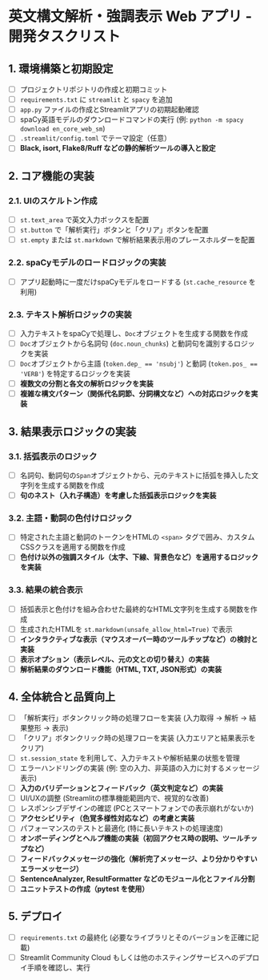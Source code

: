 # 英文構文解析・強調表示 Web アプリ - 開発タスクリスト

## 1. 環境構築と初期設定

*   [ ] プロジェクトリポジトリの作成と初期コミット
*   [ ] `requirements.txt` に `streamlit` と `spacy` を追加
*   [ ] `app.py` ファイルの作成とStreamlitアプリの初期起動確認
*   [ ] spaCy英語モデルのダウンロードコマンドの実行 (例: `python -m spacy download en_core_web_sm`)
*   [ ] `.streamlit/config.toml` でテーマ設定（任意）
*   [ ] **Black, isort, Flake8/Ruff などの静的解析ツールの導入と設定**

## 2. コア機能の実装

### 2.1. UIのスケルトン作成
*   [ ] `st.text_area` で英文入力ボックスを配置
*   [ ] `st.button` で「解析実行」ボタンと「クリア」ボタンを配置
*   [ ] `st.empty` または `st.markdown` で解析結果表示用のプレースホルダーを配置

### 2.2. spaCyモデルのロードロジックの実装
*   [ ] アプリ起動時に一度だけspaCyモデルをロードする (`st.cache_resource` を利用)

### 2.3. テキスト解析ロジックの実装
*   [ ] 入力テキストをspaCyで処理し、`Doc`オブジェクトを生成する関数を作成
*   [ ] `Doc`オブジェクトから名詞句 (`doc.noun_chunks`) と動詞句を識別するロジックを実装
*   [ ] `Doc`オブジェクトから主語 (`token.dep_ == 'nsubj'`) と動詞 (`token.pos_ == 'VERB'`) を特定するロジックを実装
*   [ ] **複数文の分割と各文の解析ロジックを実装**
*   [ ] **複雑な構文パターン（関係代名詞節、分詞構文など）への対応ロジックを実装**

## 3. 結果表示ロジックの実装

### 3.1. 括弧表示のロジック
*   [ ] 名詞句、動詞句の`Span`オブジェクトから、元のテキストに括弧を挿入した文字列を生成する関数を作成
*   [ ] **句のネスト（入れ子構造）を考慮した括弧表示ロジックを実装**

### 3.2. 主語・動詞の色付けロジック
*   [ ] 特定された主語と動詞のトークンをHTMLの `<span>` タグで囲み、カスタムCSSクラスを適用する関数を作成
*   [ ] **色付け以外の強調スタイル（太字、下線、背景色など）を適用するロジックを実装**

### 3.3. 結果の統合表示
*   [ ] 括弧表示と色付けを組み合わせた最終的なHTML文字列を生成する関数を作成
*   [ ] 生成されたHTMLを `st.markdown(unsafe_allow_html=True)` で表示
*   [ ] **インタラクティブな表示（マウスオーバー時のツールチップなど）の検討と実装**
*   [ ] **表示オプション（表示レベル、元の文との切り替え）の実装**
*   [ ] **解析結果のダウンロード機能（HTML, TXT, JSON形式）の実装**

## 4. 全体統合と品質向上

*   [ ] 「解析実行」ボタンクリック時の処理フローを実装 (入力取得 -> 解析 -> 結果整形 -> 表示)
*   [ ] 「クリア」ボタンクリック時の処理フローを実装 (入力エリアと結果表示をクリア)
*   [ ] `st.session_state` を利用して、入力テキストや解析結果の状態を管理
*   [ ] エラーハンドリングの実装 (例: 空の入力、非英語の入力に対するメッセージ表示)
*   [ ] **入力のバリデーションとフィードバック（英文判定など）の実装**
*   [ ] UI/UXの調整 (Streamlitの標準機能範囲内で、視覚的な改善)
*   [ ] レスポンシブデザインの確認 (PCとスマートフォンでの表示崩れがないか)
*   [ ] **アクセシビリティ（色覚多様性対応など）の考慮と実装**
*   [ ] パフォーマンスのテストと最適化 (特に長いテキストの処理速度)
*   [ ] **オンボーディングとヘルプ機能の実装（初回アクセス時の説明、ツールチップなど）**
*   [ ] **フィードバックメッセージの強化（解析完了メッセージ、より分かりやすいエラーメッセージ）**
*   [ ] **SentenceAnalyzer, ResultFormatter などのモジュール化とファイル分割**
*   [ ] **ユニットテストの作成（pytest を使用）**

## 5. デプロイ

*   [ ] `requirements.txt` の最終化 (必要なライブラリとそのバージョンを正確に記載)
*   [ ] Streamlit Community Cloud もしくは他のホスティングサービスへのデプロイ手順を確認し、実行
